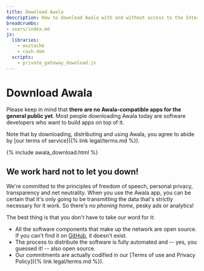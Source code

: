 ```yaml
---
title: Download Awala
description: How to download Awala with and without access to the Internet
breadcrumbs:
- users/index.md
js:
  libraries:
    - mustache
    - cash-dom
  scripts:
    - private_gateway_download.js
---
```


# Download Awala

Please keep in mind that **there are no Awala-compatible apps for the general public yet**. Most people downloading Awala today are software developers who want to build apps on top of it.

Note that by downloading, distributing and using Awala, you agree to abide by [our terms of service]({% link legal/terms.md %}).

{% include awala_download.html %}

## We work hard not to let you down!

We're committed to the principles of freedom of speech, personal privacy, transparency and net neutrality. When you use the Awala app, you can be certain that it's only going to be transmitting the data that's strictly necessary for it work. So there's no _phoning home_, pesky ads or analytics!

The best thing is that you don't have to take our word for it:

- All the software components that make up the network are open source. If you can't find it on [GitHub](https://github.com/relaycorp), it doesn't exist.
- The process to distribute the software is fully automated and -- yes, you guessed it! -- also open source.
- Our commitments are actually codified in our [Terms of use and Privacy Policy]({% link legal/terms.md %}).
